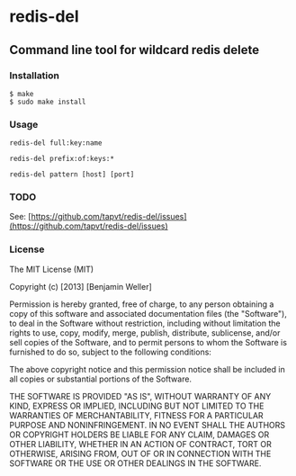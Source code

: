 # redis-del
## Command line tool for wildcard redis delete

### Installation

    $ make
    $ sudo make install

### Usage

    redis-del full:key:name

    redis-del prefix:of:keys:*

    redis-del pattern [host] [port]

### TODO

See: [https://github.com/tapvt/redis-del/issues](https://github.com/tapvt/redis-del/issues)

### License

The MIT License (MIT)

Copyright (c) \[2013\] \[Benjamin Weller\]

Permission is hereby granted, free of charge, to any person obtaining a copy of
this software and associated documentation files (the "Software"), to deal in
the Software without restriction, including without limitation the rights to
use, copy, modify, merge, publish, distribute, sublicense, and/or sell copies of
the Software, and to permit persons to whom the Software is furnished to do so,
subject to the following conditions:

The above copyright notice and this permission notice shall be included in all
copies or substantial portions of the Software.

THE SOFTWARE IS PROVIDED "AS IS", WITHOUT WARRANTY OF ANY KIND, EXPRESS OR
IMPLIED, INCLUDING BUT NOT LIMITED TO THE WARRANTIES OF MERCHANTABILITY, FITNESS
FOR A PARTICULAR PURPOSE AND NONINFRINGEMENT. IN NO EVENT SHALL THE AUTHORS OR
COPYRIGHT HOLDERS BE LIABLE FOR ANY CLAIM, DAMAGES OR OTHER LIABILITY, WHETHER
IN AN ACTION OF CONTRACT, TORT OR OTHERWISE, ARISING FROM, OUT OF OR IN
CONNECTION WITH THE SOFTWARE OR THE USE OR OTHER DEALINGS IN THE SOFTWARE.
